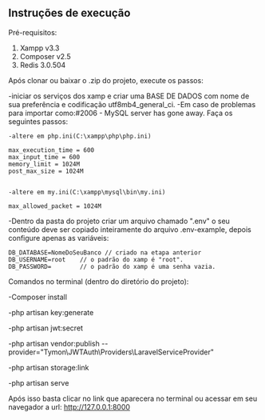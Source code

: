 ## Instruções de execução

Pré-requisitos:
1. Xampp v3.3
2. Composer v2.5
3. Redis 3.0.504

Após clonar ou baixar o .zip do projeto, execute os passos:

-iniciar os serviços dos xamp e criar uma BASE DE DADOS com nome de sua preferência e codificação utf8mb4_general_ci.
-Em caso de problemas para importar como:#2006 - MySQL server has gone away. Faça os seguintes passos: 
    
    -altere em php.ini(C:\xampp\php\php.ini)

    max_execution_time = 600
    max_input_time = 600
    memory_limit = 1024M
    post_max_size = 1024M


    -altere em my.ini(C:\xampp\mysql\bin\my.ini)

    max_allowed_packet = 1024M
    

-Dentro da pasta do projeto criar um arquivo chamado ".env" o seu conteúdo deve ser copiado inteiramente do arquivo .env-example, depois configure apenas as variáveis:

    DB_DATABASE=NomeDoSeuBanco // criado na etapa anterior
    DB_USERNAME=root    // o padrão do xamp é "root".    
    DB_PASSWORD=        // o padrão do xamp é uma senha vazia.


Comandos no terminal (dentro do diretório do projeto):

-Composer install

-php artisan key:generate

-php artisan jwt:secret

-php artisan vendor:publish --provider="Tymon\JWTAuth\Providers\LaravelServiceProvider"

-php artisan storage:link

-php artisan serve

Após isso basta clicar no link que aparecera no terminal ou acessar em seu navegador a url: http://127.0.0.1:8000
